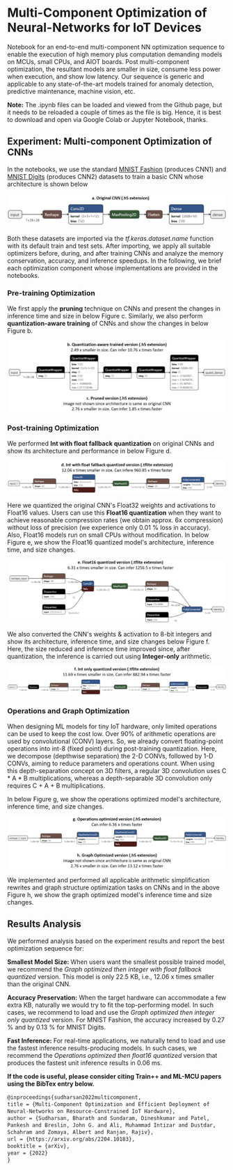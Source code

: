# Multi-Component Optimization of Neural-Networks for IoT Devices

Notebook for an end-to-end multi-component NN optimization sequence to enable the execution of high memory plus computation demanding models on MCUs, small CPUs, and AIOT boards. Post multi-component optimization, the resultant models are smaller in size, consume less power when execution, and show low latency. Our sequence is generic and applicable to any state-of-the-art models trained for anomaly detection, predictive maintenance, machine vision, etc.

**Note:** The .ipynb files can be loaded and viewed from the Github page, but it needs to be reloaded a couple of times as the file is big. Hence, it is best to download and open via Google Colab or Jupyter Notebook, thanks.

## Experiment: Multi-component Optimization of CNNs

In the notebooks, we use the standard [MNIST Fashion](https://www.kaggle.com/zalando-research/fashionmnist) (produces CNN1) and [MNIST Digits](http://yann.lecun.com/exdb/mnist/) (produces CNN2) datasets to train a basic CNN whose architecture is shown below

![alt text](https://github.com/bharathsudharsan/CNN_on_MCU/blob/main/Original_CNN_architecture.png)

Both these datasets are imported via the *tf.keras.dataset.name* function with its default train and test sets. After importing, we apply all suitable optimizers before, during, and after training CNNs and analyze the memory conservation, accuracy, and inference speedups. In the following, we brief each optimization component whose implementations are provided in the notebooks.

### Pre-training Optimization

We first apply the **pruning** technique on CNNs and present the changes in inference time and size in below Figure c. Similarly, we also perform **quantization-aware training** of CNNs and show the changes in below Figure b. 

![alt text](https://github.com/bharathsudharsan/CNN_on_MCU/blob/main/Pre-training_optimization.png)

### Post-training Optimization

We performed **Int with float fallback quantization** on original CNNs and show its architecture and performance in below Figure d.

![alt text](https://github.com/bharathsudharsan/CNN_on_MCU/blob/main/Int_with_float_quantization_results.png)

Here we quantized the original CNN's Float32 weights and activations to Float16 values. Users can use this **Float16 quantization** when they want to achieve reasonable compression rates (we obtain approx. 6x compression) without loss of precision (we experience only 0.01 % loss in accuracy). Also, Float16 models run on small CPUs without modification. In below Figure e, we show the Float16 quantized model's architecture, inference time, and size changes. 

![alt text](https://github.com/bharathsudharsan/CNN_on_MCU/blob/main/float16_quantization_results.png)

We also converted the CNN's weights & activation to 8-bit integers and show its architecture, inference time, and size changes below Figure f. Here, the size reduced and inference time improved since, after quantization, the inference is carried out using **Integer-only** arithmetic.

![alt text](https://github.com/bharathsudharsan/CNN_on_MCU/blob/main/Int_only_quantization_results.png)

### Operations and Graph Optimization

When designing ML models for tiny IoT hardware, only limited operations can be used to keep the cost low. Over 90% of arithmetic operations are used by convolutional (CONV) layers. So, we already convert floating-point operations into int-8 (fixed point) during post-training quantization. Here, we decompose (depthwise separation) the 2-D CONVs, followed by 1-D CONVs, aiming to reduce parameters and operations count. When using this depth-separation concept on 3D filters, a regular 3D convolution uses C * A * B multiplications, whereas a depth-separable 3D convolution only requires C + A + B multiplications.

In below Figure g, we show the operations optimized model's architecture, inference time, and size changes.

![alt text](https://github.com/bharathsudharsan/CNN_on_MCU/blob/main/Operations_graph_optimization_results.png)

We implemented and performed all applicable arithmetic simplification rewrites and graph structure optimization tasks on CNNs and in the above Figure h, we show the graph optimized model's inference time and size changes.

## Results Analysis

We performed analysis based on the experiment results and report the best optimization sequence for:

**Smallest Model Size:**  When users want the smallest possible trained model, we recommend the *Graph optimized then integer with float fallback quantized* version. This model is only 22.5 KB, i.e., 12.06 x times smaller than the original CNN. 

**Accuracy Preservation:** When the target hardware can accommodate a few extra KB, naturally we would try to fit the top-performing model. In such cases, we recommend to load and use the *Graph optimized then integer only quantized* version. For MNIST Fashion, the accuracy increased by 0.27 % and by 0.13 % for MNIST Digits.

**Fast Inference:**  For real-time applications, we naturally tend to load and use the fastest inference results-producing models. In such cases, we recommend the *Operations optimized then float16 quantized* version that produces the fastest unit inference results in 0.06 ms.

**If the code is useful, please consider citing Train++ and ML-MCU papers using the BibTex entry below.**

```
@inproceedings{sudharsan2022multicomponent,
title = {Multi-Component Optimization and Efficient Deployment of Neural-Networks on Resource-Constrained IoT Hardware}, 
author = {Sudharsan, Bharath and Sundaram, Dineshkumar and Patel, Pankesh and Breslin, John G. and Ali, Muhammad Intizar and Dustdar, Schahram and Zomaya, Albert and Ranjan, Rajiv},
url = {https://arxiv.org/abs/2204.10183},
booktitle = {arXiv},
year = {2022}
}
```
